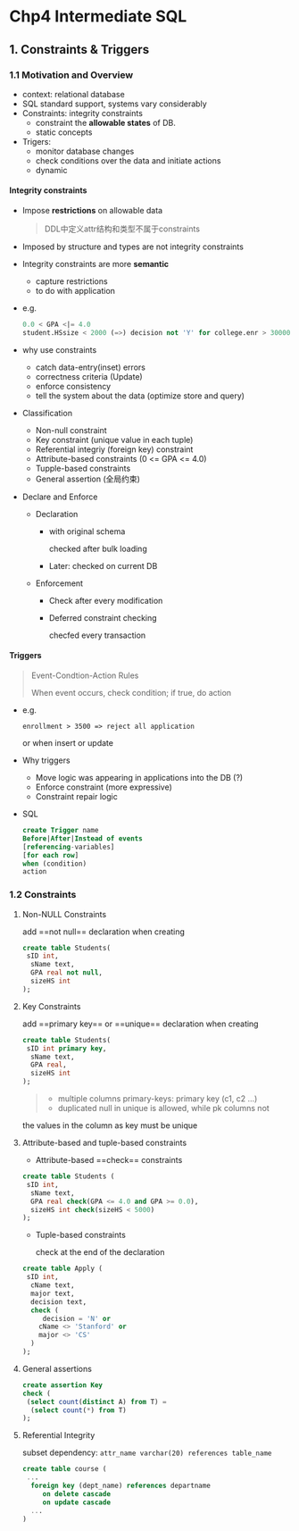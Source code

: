 # Chp4 Intermediate SQL

## 1. Constraints & Triggers

### 1.1 Motivation and Overview

- context: relational database
- SQL standard support, systems vary considerably
- Constraints: integrity constraints
  - constraint the **allowable states** of DB.
  - static concepts
- Trigers: 
  - monitor database changes
  - check conditions over the data and initiate actions
  - dynamic 

#### Integrity constraints

- Impose **restrictions** on allowable data

  > DDL中定义attr结构和类型不属于constraints

- Imposed by structure and types are not integrity constraints

- Integrity constraints are more **semantic**

  - capture restrictions
  - to do with application

- e.g.

  ```sql
  0.0 < GPA <|= 4.0
  student.HSsize < 2000 (=>) decision not 'Y' for college.enr > 30000  
  ```

- why use constraints

  - catch data-entry(inset) errors
  - correctness criteria (Update)
  - enforce consistency
  - tell the system about the data (optimize store and query)

- Classification

  - Non-null constraint
  - Key constraint (unique value in each tuple)
  - Referential integriy (foreign key) constraint
  - Attribute-based constraints (0 <= GPA <= 4.0)
  - Tupple-based constraints
  - General assertion (全局约束)

- Declare and Enforce

  - Declaration

    - with original schema

      checked after bulk loading

    - Later: checked on current DB

  - Enforcement

    - Check after every modification

    - Deferred constraint checking

      checfed every transaction

#### Triggers

> Event-Condtion-Action Rules
>
> When event occurs, check condition; if true, do action

- e.g.

  ```enrollment > 3500 => reject all application```

  or when insert or update

- Why triggers

  - Move logic was appearing in applications into the DB (?)
  - Enforce constraint (more expressive)
  - Constraint repair logic

- SQL

  ```sql
  create Trigger name
  Before|After|Instead of events
  [referencing-variables]
  [for each row]
  when (condition)
  action
  ```

### 1.2 Constraints

1. Non-NULL Constraints

   add ==not null== declaration when creating

   ```sql
   create table Students(
   	sID int, 
     sName text,
     GPA real not null,
     sizeHS int
   );
   ```

2. Key Constraints

   add ==primary key== or ==unique== declaration when creating

   ```sql
   create table Students(
   	sID int primary key, 
     sName text,
     GPA real,
     sizeHS int
   );
   ```

   > - multiple columns primary-keys: primary key (c1, c2 ...)
   > - duplicated null in unique is allowed, while pk columns not

   the values in the column as key must be unique

3. Attribute-based and tuple-based constraints

   - Attribute-based ==check== constraints 

   ```sql
   create table Students (
   	sID int,
     sName text,
     GPA real check(GPA <= 4.0 and GPA >= 0.0),
     sizeHS int check(sizeHS < 5000)
   );
   ```

   - Tuple-based constraints

     check at the end of the declaration

   ```sql
   create table Apply (
   	sID int,
     cName text,
     major text,
     decision text,
     check (
     	decision = 'N' or
       cName <> 'Stanford' or
       major <> 'CS'
     )
   );
   ```

4. General assertions

   ```sql
   create assertion Key
   check (
   	(select count(distinct A) from T) =
     (select count(*) from T)
   );
   ```

5. Referential Integrity

   subset dependency: ```attr_name varchar(20) references table_name```

   ```sql
   create table course (
   	...
     foreign key (dept_name) references departname
     	on delete cascade
     	on update cascade
     ...
   )
   ```

   